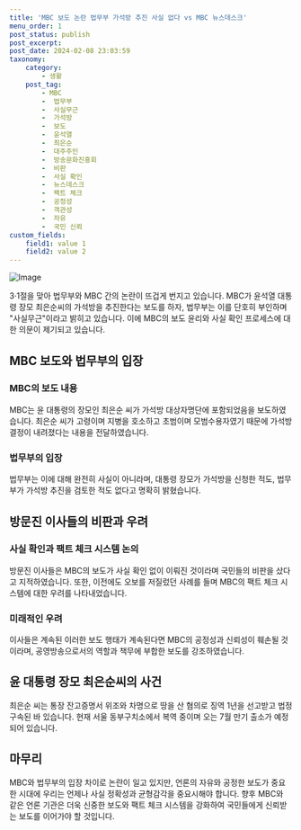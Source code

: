 ```yaml
---
title: 'MBC 보도 논란 법무부 가석방 추진 사실 없다 vs MBC 뉴스데스크'
menu_order: 1
post_status: publish
post_excerpt: 
post_date: 2024-02-08 23:03:59
taxonomy:
    category:
        - 생활
    post_tag:
        - MBC
        -  법무부
        -  사실무근
        -  가석방
        -  보도
        -  윤석열
        -  최은순
        -  대주주인
        -  방송문화진흥회
        -  비판
        -  사실 확인
        -  뉴스데스크
        -  팩트 체크
        -  공정성
        -  객관성
        -  자유
        -  국민 신뢰
custom_fields:
    field1: value 1
    field2: value 2
---
```


![Image](https://imgnews.pstatic.net/image/023/2024/02/06/0003815321_001_20240206161201070.jpg?type=w647)

3·1절을 맞아 법무부와 MBC 간의 논란이 뜨겁게 번지고 있습니다. MBC가 윤석열 대통령 장모 최은순씨의 가석방을 추진한다는 보도를 하자, 법무부는 이를 단호히 부인하며 "사실무근"이라고 밝히고 있습니다. 이에 MBC의 보도 윤리와 사실 확인 프로세스에 대한 의문이 제기되고 있습니다.
## MBC 보도와 법무부의 입장
### MBC의 보도 내용
MBC는 윤 대통령의 장모인 최은순 씨가 가석방 대상자명단에 포함되었음을 보도하였습니다. 최은순 씨가 고령이며 지병을 호소하고 초범이며 모범수용자였기 때문에 가석방 결정이 내려졌다는 내용을 전달하였습니다.
### 법무부의 입장
법무부는 이에 대해 완전히 사실이 아니라며, 대통령 장모가 가석방을 신청한 적도, 법무부가 가석방 추진을 검토한 적도 없다고 명확히 밝혔습니다.
## 방문진 이사들의 비판과 우려
### 사실 확인과 팩트 체크 시스템 논의
방문진 이사들은 MBC의 보도가 사실 확인 없이 이뤄진 것이라며 국민들의 비판을 샀다고 지적하였습니다. 또한, 이전에도 오보를 저질렀던 사례를 들며 MBC의 팩트 체크 시스템에 대한 우려를 나타내었습니다.
### 미래적인 우려
이사들은 계속된 이러한 보도 행태가 계속된다면 MBC의 공정성과 신뢰성이 훼손될 것이라며, 공영방송으로서의 역할과 책무에 부합한 보도를 강조하였습니다.
## 윤 대통령 장모 최은순씨의 사건
최은순 씨는 통장 잔고증명서 위조와 차명으로 땅을 산 혐의로 징역 1년을 선고받고 법정구속된 바 있습니다. 현재 서울 동부구치소에서 복역 중이며 오는 7월 만기 출소가 예정되어 있습니다.
## 마무리
MBC와 법무부의 입장 차이로 논란이 일고 있지만, 언론의 자유와 공정한 보도가 중요한 시대에 우리는 언제나 사실 정확성과 균형감각을 중요시해야 합니다. 향후 MBC와 같은 언론 기관은 더욱 신중한 보도와 팩트 체크 시스템을 강화하여 국민들에게 신뢰받는 보도를 이어가야 할 것입니다.
